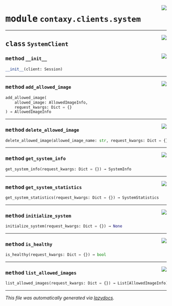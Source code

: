 <!-- markdownlint-disable -->

<a href="https://github.com/ml-tooling/contaxy/blob/main/backend/src/contaxy/clients/system.py#L0"><img align="right" style="float:right;" src="https://img.shields.io/badge/-source-cccccc?style=flat-square"></a>

# <kbd>module</kbd> `contaxy.clients.system`






---

<a href="https://github.com/ml-tooling/contaxy/blob/main/backend/src/contaxy/clients/system.py#L11"><img align="right" style="float:right;" src="https://img.shields.io/badge/-source-cccccc?style=flat-square"></a>

## <kbd>class</kbd> `SystemClient`




<a href="https://github.com/ml-tooling/contaxy/blob/main/backend/src/contaxy/clients/system.py#L12"><img align="right" style="float:right;" src="https://img.shields.io/badge/-source-cccccc?style=flat-square"></a>

### <kbd>method</kbd> `__init__`

```python
__init__(client: Session)
```








---

<a href="https://github.com/ml-tooling/contaxy/blob/main/backend/src/contaxy/clients/system.py#L39"><img align="right" style="float:right;" src="https://img.shields.io/badge/-source-cccccc?style=flat-square"></a>

### <kbd>method</kbd> `add_allowed_image`

```python
add_allowed_image(
    allowed_image: AllowedImageInfo,
    request_kwargs: Dict = {}
) → AllowedImageInfo
```





---

<a href="https://github.com/ml-tooling/contaxy/blob/main/backend/src/contaxy/clients/system.py#L50"><img align="right" style="float:right;" src="https://img.shields.io/badge/-source-cccccc?style=flat-square"></a>

### <kbd>method</kbd> `delete_allowed_image`

```python
delete_allowed_image(allowed_image_name: str, request_kwargs: Dict = {}) → None
```





---

<a href="https://github.com/ml-tooling/contaxy/blob/main/backend/src/contaxy/clients/system.py#L15"><img align="right" style="float:right;" src="https://img.shields.io/badge/-source-cccccc?style=flat-square"></a>

### <kbd>method</kbd> `get_system_info`

```python
get_system_info(request_kwargs: Dict = {}) → SystemInfo
```





---

<a href="https://github.com/ml-tooling/contaxy/blob/main/backend/src/contaxy/clients/system.py#L25"><img align="right" style="float:right;" src="https://img.shields.io/badge/-source-cccccc?style=flat-square"></a>

### <kbd>method</kbd> `get_system_statistics`

```python
get_system_statistics(request_kwargs: Dict = {}) → SystemStatistics
```





---

<a href="https://github.com/ml-tooling/contaxy/blob/main/backend/src/contaxy/clients/system.py#L30"><img align="right" style="float:right;" src="https://img.shields.io/badge/-source-cccccc?style=flat-square"></a>

### <kbd>method</kbd> `initialize_system`

```python
initialize_system(request_kwargs: Dict = {}) → None
```





---

<a href="https://github.com/ml-tooling/contaxy/blob/main/backend/src/contaxy/clients/system.py#L20"><img align="right" style="float:right;" src="https://img.shields.io/badge/-source-cccccc?style=flat-square"></a>

### <kbd>method</kbd> `is_healthy`

```python
is_healthy(request_kwargs: Dict = {}) → bool
```





---

<a href="https://github.com/ml-tooling/contaxy/blob/main/backend/src/contaxy/clients/system.py#L34"><img align="right" style="float:right;" src="https://img.shields.io/badge/-source-cccccc?style=flat-square"></a>

### <kbd>method</kbd> `list_allowed_images`

```python
list_allowed_images(request_kwargs: Dict = {}) → List[AllowedImageInfo]
```








---

_This file was automatically generated via [lazydocs](https://github.com/ml-tooling/lazydocs)._
